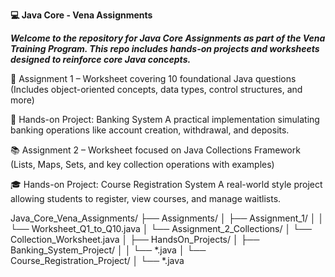 **💻 Java Core - Vena Assignments** <br>

***Welcome to the repository for Java Core Assignments as part of the Vena Training Program.
This repo includes hands-on projects and worksheets designed to reinforce core Java concepts.***

📘 Assignment 1 – Worksheet covering 10 foundational Java questions
(Includes object-oriented concepts, data types, control structures, and more) <br>

🏦 Hands-on Project: Banking System
A practical implementation simulating banking operations like account creation, withdrawal, and deposits.<br>

📚 Assignment 2 – Worksheet focused on Java Collections Framework
(Lists, Maps, Sets, and key collection operations with examples)<br>

🎓 Hands-on Project: Course Registration System
A real-world style project allowing students to register, view courses, and manage waitlists.<br>

Java_Core_Vena_Assignments/
├── Assignments/
│   ├── Assignment_1/
│   │   └── Worksheet_Q1_to_Q10.java
│   └── Assignment_2_Collections/
│       └── Collection_Worksheet.java
│
├── HandsOn_Projects/
│   ├── Banking_System_Project/
│   │   └── *.java
│   └── Course_Registration_Project/
│       └── *.java

